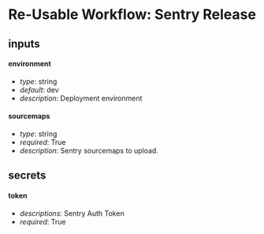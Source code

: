 # Re-Usable Workflow: Sentry Release
## inputs
#### environment
- *type*: string
- *default*: dev
- *description*: Deployment environment
#### sourcemaps
- *type*: string
- *required*: True
- *description*: Sentry sourcemaps to upload.
## secrets
#### token
- *descriptions*: Sentry Auth Token
- *required*: True